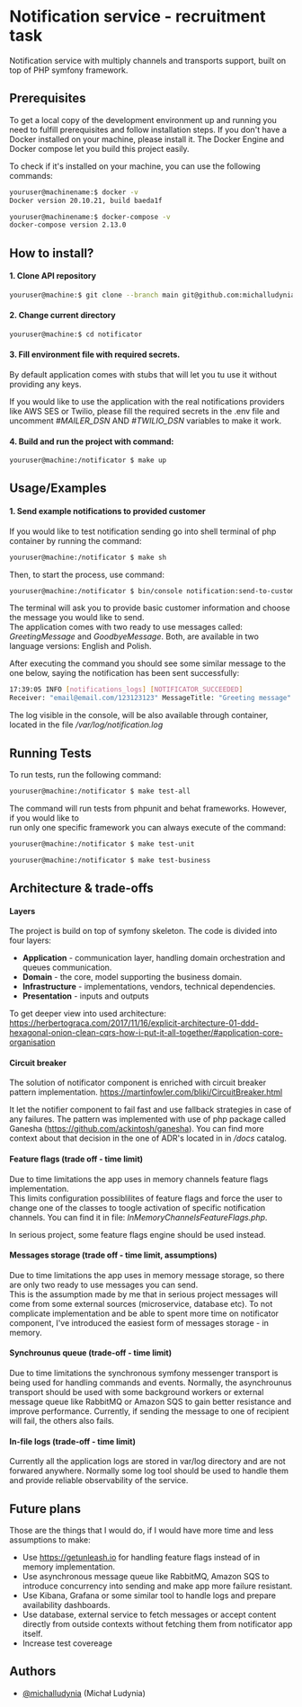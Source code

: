 
# Notification service - recruitment task

Notification service with multiply channels and transports support, built on top of PHP symfony framework.
## Prerequisites
To get a local copy of the development environment up and running you need to fulfill prerequisites and follow installation steps.
If you don't have a Docker installed on your machine, please install it. The Docker Engine and Docker compose let you build this project easily.

To check if it's installed on your machine, you can use the following commands:

```bash
youruser@machinename:$ docker -v
Docker version 20.10.21, build baeda1f 
```

```bash
youruser@machinename:$ docker-compose -v
docker-compose version 2.13.0 
```

## How to install?

#### 1. Clone API repository
```bash
youruser@machine:$ git clone --branch main git@github.com:michalludynia/transfergo-notificator.git notificator
```

#### 2. Change current directory
```bash
youruser@machine:$ cd notificator
```

#### 3. Fill environment file with required secrets.
By default application comes with stubs that will let you tu use it without providing any keys.

If you would like to use the application with the real notifications providers like AWS SES or Twilio, please fill the required secrets in the .env file and uncomment *#MAILER_DSN* AND *#TWILIO_DSN* variables to make it work.



#### 4. Build and run the project with command:
```bash
youruser@machine:/notificator $ make up
```





## Usage/Examples

#### 1. Send example notifications to provided customer
If you would like to test notification sending go into shell terminal of php container by running the command:
```bash
youruser@machine:/notificator $ make sh
```
Then, to start the process, use command:
```bash
youruser@machine:/notificator $ bin/console notification:send-to-customer
```
The terminal will ask you to provide basic customer information and choose the message you would like to send. \
The application comes with two ready to use messages called: *GreetingMessage* and *GoodbyeMessage*. Both, are available in two language versions: English and Polish.

After executing the command you should see some similar message to the one below, saying the notification has been sent successfully:

```bash
17:39:05 INFO [notifications_logs] [NOTIFICATOR_SUCCEEDED] 
Receiver: "email@email.com/123123123" MessageTitle: "Greeting message" Transport: "email_transport_aws_ses"
```
The log visible in the console, will be also available through container, located in the file */var/log/notification.log*
## Running Tests

To run tests, run the following command:

```bash
youruser@machine:/notificator $ make test-all
```

The command will run tests from phpunit and behat frameworks. However, if you would like to \
run only one specific framework you can always execute of the command:

```bash
youruser@machine:/notificator $ make test-unit
```

```bash
youruser@machine:/notificator $ make test-business
```
## Architecture & trade-offs
#### Layers
The project is build on top of symfony skeleton. The code is divided into four layers:
* **Application** - communication layer, handling domain orchestration and queues communication.
* **Domain** - the core, model supporting the business domain.
* **Infrastructure** - implementations, vendors, technical dependencies.
* **Presentation** - inputs and outputs

To get deeper view into used architecture:
https://herbertograca.com/2017/11/16/explicit-architecture-01-ddd-hexagonal-onion-clean-cqrs-how-i-put-it-all-together/#application-core-organisation

#### Circuit breaker

The solution of notificator component is enriched with circuit breaker pattern implementation.
https://martinfowler.com/bliki/CircuitBreaker.html

It let the notifier component to fail fast and use fallback strategies in case of any failures. The pattern was implemented with use of php package called Ganesha (https://github.com/ackintosh/ganesha).
You can find more context about that decision in the one of ADR's located in in */docs* catalog.

#### Feature flags (trade off - time limit)
Due to time limitations the app uses in memory channels feature flags implementation. \
This limits configuration possiblilites of feature flags and force the user to change  one of the classes to toogle activation of specific notification channels. You can find it in file: *InMemoryChannelsFeatureFlags.php*.

In serious project, some feature flags engine should be used instead.

#### Messages storage (trade off - time limit, assumptions)
Due to time limitations the app uses in memory message storage, so there are only two ready to use messages you can send.\
This is the assumption made by me that in serious project messages will come from some external sources (microservice, database etc).
To not complicate implementation and be able to spent more time on notificator component, I've introduced the easiest form of messages storage - in memory.

#### Synchrounus queue (trade-off - time limit)
Due to time limitations the synchronous symfony messenger transport is being used for handling commands and events.
Normally, the asynchrounus transport should be used with some background workers or external message queue like RabbitMQ or Amazon SQS to gain better resistance and improve performance.
Currently, if sending the message to one of recipient will fail, the others also fails.

#### In-file logs (trade-off - time limit)
Currently all the application logs are stored in var/log directory and are not forwared anywhere.
Normally some log tool should be used to handle them and provide reliable observability of the service.


## Future plans
Those are the things that I would do, if I would have more time and less assumptions to make:
* Use https://getunleash.io for handling feature flags instead of in memory implementation.
* Use asynchronous  message queue like RabbitMQ, Amazon SQS to introduce concurrency into sending and make app more failure resistant.
* Use Kibana, Grafana or some similar tool to handle logs and prepare availability dashboards.
* Use database, external service to fetch messages or accept content directly from outside contexts without fetching them from notificator app itself.
* Increase test covereage

## Authors

- [@michalludynia](https://github.com/michalludynia) (Michał Ludynia)

